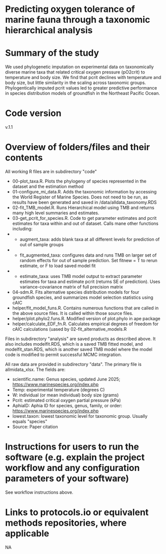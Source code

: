 # Predicting oxygen tolerance of marine fauna through a taxonomic hierarchical analysis
# Summary of the study
We used phylogenetic imputation on experimental data on taxonomically diverse marine taxa that related critical oxygen pressure (pO2crit) to temperature and body size. We find that pcrit declines with temperature and body size, but little similarity in the scaling across taxonomic groups.  Phylogentically imputed pcrit values led to greater predictive performance in species distribution models of groundfish in the Northeast Pacific Ocean.

# Code version 
v.1.1
# Overview of folders/files and their contents
All working R files are in subdirectory "code"
- 00-plot_taxa.R. Plots the phylogeny of species represented in the dataset and the estimation method
- 01-configure_mi_data.R.  Adds the taxonomic information by accessing the World Register of Marine Species.  Does not need to be run, as results have been generated and saved in /data/alldata_taxonomy.RDS
- 02-fit_TMB_model.R.  Runs Hierarchical model using TMB and returns many high level summaries and estimates. 
- 03-get_pcrit_for_species.R.  Code to get parameter estimates and pcrit estimates for taxa within and out of dataset.  Calls mane other functions including:
- - augment_taxa: adds blank taxa at all different levels for prediction of out of sample groups
- - fit_augmented_taxa: configures data and runs TMB on larger set of random effects for out of sample prediction. Set fitnew = T to rerun estimate, or F to load saved model fit
- - estimate_taxa: uses TMB model output to extract parameter estimates for taxa and estimate pcrit (returns SE of prediction).  Uses variance-covariance matrix of full precision matrix 
- 04-sdm.R.  Fits alternative species distribution models for four groundfish species, and summarizes model selection statistics using cAIC
- helper/fit_model_funs.R.  Contains numerous functions that are called in the above source files.  It is called within those source files.
- helper/plot.phylo2.funs.R.  Modified version of plot.phylo in ape package
- helper/calculate_EDF_fn.R.  Calculates empirical degrees of freedom for cAIC calculations (uased by 02-fit_alternative_models.R

Files in subdirectory "analysis" are saved products as described above.  It also includes modelfit.RDS, which is a saved TMB fitted  model, and modelfit_stan.RDS, which is another saved TMB model where the model code is modified to permit successful MCMC integration.

All raw data are provided in subdirectory "data".  The primary file is allmidata_xlsx.  The fields are:
- scientific.name: Genus species, updated June 2025; https://www.marinespecies.org/index.php
- Temp: experimental temperature (degrees C)
- W: individual (or mean individual) body size (grams)
- Pcrit: estimated critical oxygen partial pressure (kPa)
- AphiaID: Aphia ID for species, genus, family, or order: https://www.marinespecies.org/index.php
- lowest.taxon: lowest taxonomic level for taxonomic group.  Usually equals "species"
- Source: Paper citation

# Instructions for users to run the software (e.g. explain the project workflow and any configuration parameters of your software)
See workflow instructions above.


# Links to protocols.io or equivalent methods repositories, where applicable
NA



